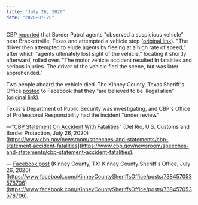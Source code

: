 ```yaml
---
title: "July 26, 2020"
date: "2020-07-26"
---
```


CBP [reported](/files/2020-07-26_cbp.pdf) that Border Patrol agents "observed a suspicious vehicle" near Brackettville, Texas and attempted a vehicle stop ([original link](https://www.cbp.gov/newsroom/speeches-and-statements/cbp-statement-accident-fatalities)). "The driver then attempted to elude agents by fleeing at a high rate of speed," after which "agents ultimately lost sight of the vehicle," locating it shortly afterward, rolled over. "The motor vehicle accident resulted in fatalities and serious injuries. The driver of the vehicle fled the scene, but was later apprehended."

Two people aboard the vehicle died. The Kinney County, Texas Sheriff's Office [posted](/files/2020-07-26_kinney.pdf) to Facebook that they "are believed to be illegal alien" ([original link](https://www.facebook.com/KinneyCountySheriffsOffice/posts/738457053578706)).

Texas's Department of Public Security was investigating, and CBP's Office of Professional Responsibility had the incident "under review."

—"[CBP Statement On Accident With Fatalities](/files/2020-07-26_cbp.pdf)" (Del Rio, U.S. Customs and Border Protection, July 26, 2020) [https://www.cbp.gov/newsroom/speeches-and-statements/cbp-statement-accident-fatalities](https://www.cbp.gov/newsroom/speeches-and-statements/cbp-statement-accident-fatalities).

— [Facebook post](/files/2020-07-26_kinney.pdf) (Kinney County, TX: Kinney County Sheriff's Office, July 26, 2020) [https://www.facebook.com/KinneyCountySheriffsOffice/posts/738457053578706](https://www.facebook.com/KinneyCountySheriffsOffice/posts/738457053578706).
